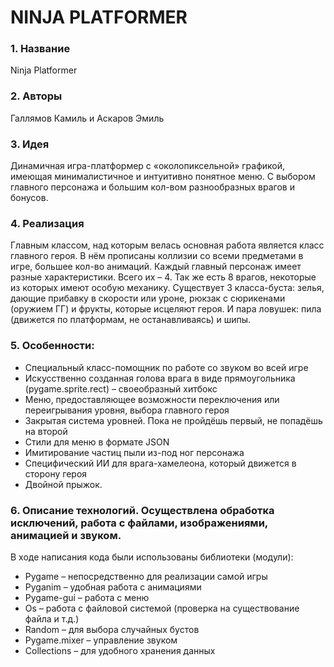 # NINJA PLATFORMER

### 1. Название
Ninja Platformer
### 2. Авторы
Галлямов Камиль и Аскаров Эмиль
### 3. Идея
Динамичная игра-платформер с «околопиксельной» графикой, имеющая минималистичное и интуитивно понятное меню. С выбором главного персонажа и большим кол-вом разнообразных врагов и бонусов.  
### 4. Реализация
Главным классом, над которым велась основная работа является класс главного героя. В нём прописаны коллизии со всеми предметами в игре, большее кол-во анимаций. Каждый главный персонаж имеет разные характеристики. Всего их – 4. Так же есть 8 врагов, некоторые из которых имеют особую механику. Существует 3 класса-буста: зелья, дающие прибавку в скорости или уроне, рюкзак с сюрикенами (оружием ГГ) и фрукты, которые исцеляют героя. И пара ловушек: пила (движется по платформам, не останавливаясь) и шипы.
### 5. Особенности:
-	Специальный класс-помощник по работе со звуком во всей игре
-	Искусственно созданная голова врага в виде прямоугольника (pygame.sprite.rect) – своеобразный хитбокс
-	Меню, предоставляющее возможности переключения или переигрывания уровня, выбора главного героя
-	Закрытая система уровней. Пока не пройдёшь первый, не попадёшь на второй
-	Стили для меню в формате JSON
-	Имитирование частиц пыли из-под ног персонажа
-	Специфический ИИ для врага-хамелеона, который движется в сторону героя
-	Двойной прыжок.
### 6. Описание технологий. Осуществлена обработка исключений, работа с файлами, изображениями, анимацией и звуком.
В ходе написания кода были использованы библиотеки (модули):
-	Pygame – непосредственно для реализации самой игры
-	Pyganim – удобная работа с анимациями
-	Pygame-gui – работа с меню
-	Os – работа с файловой системой (проверка на существование файла и т.д.)
-	Random – для выбора случайных бустов
-	Pygame.mixer – управление звуком
-	Collections – для удобного хранения данных
  
 
